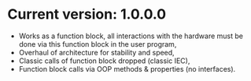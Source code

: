 # Current version: 1.0.0.0
- Works as a function block, all interactions with the hardware must be done via this function block in the user program,
- Overhaul of architecture for stability and speed,
- Classic calls of function block dropped (classic IEC),
- Function block calls via OOP methods & properties (no interfaces).

